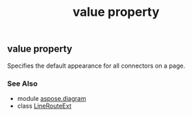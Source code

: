 ﻿---
title: value property
second_title: Aspose.Diagram for Python via .NET API References
description: 
type: docs
weight: 40
url: /python-net/aspose.diagram/linerouteext/value/
is_root: false
---

## value property


Specifies the default appearance for all connectors on a page.

### See Also
* module [aspose.diagram](../../)
* class [LineRouteExt](/diagram/python-net/aspose.diagram/linerouteext)
